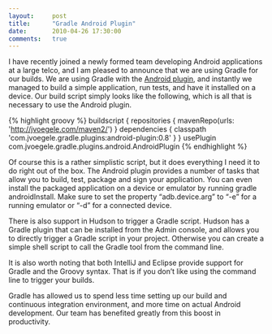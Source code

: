 ```yaml
---
layout:     post
title:      "Gradle Android Plugin"
date:       2010-04-26 17:30:00
comments:   true
---
```


I have recently joined a newly formed team developing Android applications at a large telco, and I am pleased to announce that we are using Gradle for our builds. We are using Gradle with the [Android plugin](http://github.com/jvoegele/gradle-android-plugin), and instantly we managed to build a simple application, run tests, and have it installed on a device. Our build script simply looks like the following, which is all that is necessary to use the Android plugin.

{% highlight groovy %}
buildscript {
  repositories {
    mavenRepo(urls: 'http://jvoegele.com/maven2/')
  }
  dependencies {
    classpath 'com.jvoegele.gradle.plugins:android-plugin:0.8'
  }
}
usePlugin com.jvoegele.gradle.plugins.android.AndroidPlugin
{% endhighlight %}

Of course this is a rather simplistic script, but it does everything I need it to do right out of the box. The Android plugin provides a number of tasks that allow you to build, test, package and sign your application. You can even install the packaged application on a device or emulator by running gradle androidInstall. Make sure to set the property “adb.device.arg” to “-e” for a running emulator or “-d” for a connected device.

There is also support in Hudson to trigger a Gradle script. Hudson has a Gradle plugin that can be installed from the Admin console, and allows you to directly trigger a Gradle script in your project. Otherwise you can create a simple shell script to call the Gradle tool from the command line.

It is also worth noting that both IntelliJ and Eclipse provide support for Gradle and the Groovy syntax. That is if you don’t like using the command line to trigger your builds.

Gradle has allowed us to spend less time setting up our build and continuous integration environment, and more time on actual Android development. Our team has benefited greatly from this boost in productivity.

